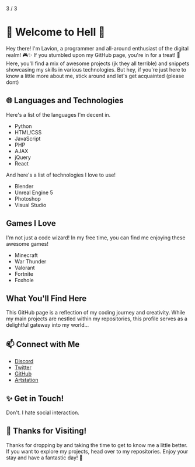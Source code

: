 
3 / 3

<h1>👋 Welcome to Hell 🌟</h1>

<p>Hey there! I'm Lavion, a programmer and all-around enthusiast of the digital realm! 🎮✨ If you stumbled upon my GitHub page, you're in for a treat! 🍬 Here, you'll find a mix of awesome projects (jk they all terrible) and snippets showcasing my skills in various technologies. But hey, if you're just here to know a little more about me, stick around and let's get acquainted (please dont)</p>

<h2>🌐 Languages and Technologies</h2>
<p>Here's a list of the languages I'm decent in.</p>

<ul>
    <li>Python</li>
    <li>HTML/CSS</li>
    <li>JavaScript</li>
    <li>PHP</li>
    <li>AJAX</li>
    <li>jQuery</li>
    <li>React </li>
</ul>

<p>And here's a list of technologies I love to use!</p>
<ul>
    <li>Blender</li>
    <li>Unreal Engine 5</li>
    <li>Photoshop</li>
    <li>Visual Studio</li>
</ul>

<h2>Games I Love</h2>
<p>I'm not just a code wizard! In my free time, you can find me enjoying these awesome games!</p>

<ul>
  <li>Minecraft</li>
  <li>War Thunder</li>
  <li>Valorant</li>
  <li>Fortnite</li>
  <li>Foxhole</li>
</ul>

<h2>What You'll Find Here</h2>
<p>This GitHub page is a reflection of my coding journey and creativity. While my main projects are nestled within my repositories, this profile serves as a delightful gateway into my world...</p>

<h2>📫 Connect with Me</h2>
<ul>
  <li><a href="https://discord.gg/z5cy6nU">Discord</a></li>
  <li><a href="https://twitter.com/lavion6191">Twitter</a></li>
  <li><a href="https://github.com/lavion6191">GitHub</a></li>
  <li><a href="https://www.artstation.com/lavion6191/profile">Artstation</a></li>
</ul>

<h2>✨ Get in Touch!</h2>
<p>Don't. I hate social interaction.</p>

<h2>🌈 Thanks for Visiting!</h2>
<p>Thanks for dropping by and taking the time to get to know me a little better. If you want to explore my projects, head over to my repositories. Enjoy your stay and have a fantastic day! 🎉</p>
